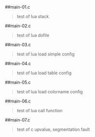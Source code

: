 
##main-01.c
>    test of lua stack

##main-02.c
>    test of lua dofile

##main-03.c
>    test of lua load simple config

##main-04.c
>    test of lua load table config

##main-05.c
>    test of lua load colorname config

##main-06.c
>    test of lua call function

##main-07.c
>    test of c upvalue, segmentation fault

